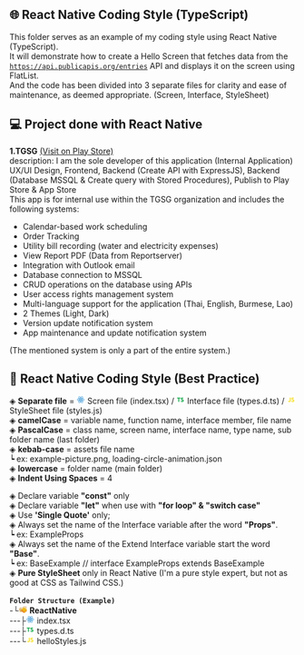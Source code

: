 ## :globe_with_meridians: React Native Coding Style (TypeScript)
This folder serves as an example of my coding style using React Native (TypeScript).</br>
It will demonstrate how to create a Hello Screen that fetches data from the <code>https://api.publicapis.org/entries</code> API and displays it on the screen using FlatList.</br>
And the code has been divided into 3 separate files for clarity and ease of maintenance, as deemed appropriate. (Screen, Interface, StyleSheet)

## :computer: Project done with React Native

**1.TGSG** [(Visit on Play Store)](https://play.google.com/store/apps/details?id=com.tgsgmobileapp&hl=en_US)</br>
description: I am the sole developer of this application (Internal Application)</br>
UX/UI Design, Frontend, Backend (Create API with ExpressJS), Backend (Database MSSQL & Create query with Stored Procedures), Publish to Play Store & App Store</br>
This app is for internal use within the TGSG organization and includes the following systems:
 - Calendar-based work scheduling
 - Order Tracking
 - Utility bill recording (water and electricity expenses)
 - View Report PDF (Data from Reportserver)
 - Integration with Outlook email
 - Database connection to MSSQL
 - CRUD operations on the database using APIs
 - User access rights management system
 - Multi-language support for the application (Thai, English, Burmese, Lao)
 - 2 Themes (Light, Dark)
 - Version update notification system
 - App maintenance and update notification system
<p>(The mentioned system is only a part of the entire system.)</p>

## :green_book: React Native Coding Style (Best Practice)
◈ **Separate file** = <img src="https://github.com/vscode-icons/vscode-icons/blob/master/icons/file_type_reactts.svg" alt="tsxicon" width="15" height="15"/> Screen file (index.tsx) / <img src="https://github.com/vscode-icons/vscode-icons/blob/master/icons/file_type_typescriptdef.svg" alt="dtsicon" width="15" height="15"/> Interface file (types.d.ts) / <img src="https://github.com/vscode-icons/vscode-icons/blob/master/icons/file_type_js.svg" alt="javascripticon" width="15" height="15"/> StyleSheet file (styles.js)</br>
◈ **camelCase** = variable name, function name, interface member, file name</br>
◈ **PascalCase** = class name, screen name, interface name, type name, sub folder name (last folder)</br>
◈ **kebab-case** = assets file name</br>
┕ ex: example-picture.png, loading-circle-animation.json</br>
◈ **lowercase** = folder name (main folder)</br>
◈ **Indent Using Spaces** = 4</br>

◈ Declare variable **"const"** only</br>
◈ Declare variable **"let"** when use with **"for loop" & "switch case"**</br>
◈ Use **'Single Quote'** only;</br>
◈ Always set the name of the Interface variable after the word **"Props"**.</br>
┕ ex: ExampleProps</br>
◈ Always set the name of the Extend Interface variable start the word **"Base"**.</br>
┕ ex: BaseExample // interface ExampleProps extends BaseExample</br>
◈ **Pure StyleSheet** only in React Native (I'm a pure style expert, but not as good at CSS as Tailwind CSS.)

<code>**Folder Structure (Example)**</code></br>
-└<img src="https://github.com/vscode-icons/vscode-icons/blob/master/icons/folder_type_component_opened.svg" alt="foldericon" width="15" height="15"/> **ReactNative**</br>
---├<img src="https://github.com/vscode-icons/vscode-icons/blob/master/icons/file_type_reactts.svg" alt="tsxicon" width="15" height="15"/> index.tsx</br>
---├<img src="https://github.com/vscode-icons/vscode-icons/blob/master/icons/file_type_typescriptdef.svg" alt="dtsicon" width="15" height="15"/> types.d.ts</br>
---└<img src="https://github.com/vscode-icons/vscode-icons/blob/master/icons/file_type_js.svg" alt="javascripticon" width="15" height="15"/> helloStyles.js
